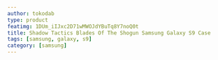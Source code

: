 ```yaml
---
author: tokodab
type: product
featimg: 1DUm_iIJxc2D71wMWOJdYBuTq8Y7noQ0t
title: Shadow Tactics Blades Of The Shogun Samsung Galaxy S9 Case
tags: [samsung, galaxy, s9]
category: [samsung]
---
```

